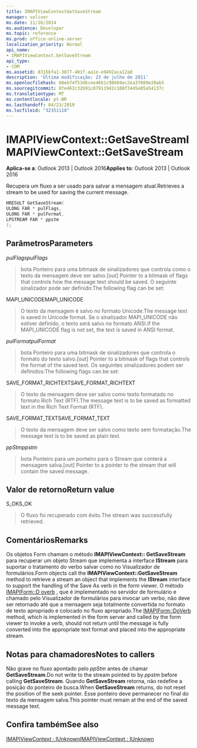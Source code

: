 ```yaml
---
title: IMAPIViewContextGetSaveStream
manager: soliver
ms.date: 11/16/2014
ms.audience: Developer
ms.topic: reference
ms.prod: office-online-server
localization_priority: Normal
api_name:
- IMAPIViewContext.GetSaveStream
api_type:
- COM
ms.assetid: 8316bfa1-3077-401f-aa1e-e9492aca12a8
description: 'Última modificação: 23 de julho de 2011'
ms.openlocfilehash: 68eb74f53d6cee4661c98604ec2ea37609e20ab5
ms.sourcegitcommit: 8fe462c32b91c87911942c188f3445e85a54137c
ms.translationtype: MT
ms.contentlocale: pt-BR
ms.lasthandoff: 04/23/2019
ms.locfileid: "32351118"
---
```

# <a name="imapiviewcontextgetsavestream"></a><span data-ttu-id="2ed3a-103">IMAPIViewContext::GetSaveStream</span><span class="sxs-lookup"><span data-stu-id="2ed3a-103">IMAPIViewContext::GetSaveStream</span></span>

  
  
<span data-ttu-id="2ed3a-104">**Aplica-se a**: Outlook 2013 | Outlook 2016</span><span class="sxs-lookup"><span data-stu-id="2ed3a-104">**Applies to**: Outlook 2013 | Outlook 2016</span></span> 
  
<span data-ttu-id="2ed3a-105">Recupera um fluxo a ser usado para salvar a mensagem atual.</span><span class="sxs-lookup"><span data-stu-id="2ed3a-105">Retrieves a stream to be used for saving the current message.</span></span>
  
```cpp
HRESULT GetSaveStream(
ULONG FAR * pulFlags,
ULONG FAR * pulFormat,
LPSTREAM FAR * ppstm
);
```

## <a name="parameters"></a><span data-ttu-id="2ed3a-106">Parâmetros</span><span class="sxs-lookup"><span data-stu-id="2ed3a-106">Parameters</span></span>

 <span data-ttu-id="2ed3a-107">_pulFlags_</span><span class="sxs-lookup"><span data-stu-id="2ed3a-107">_pulFlags_</span></span>
  
> <span data-ttu-id="2ed3a-108">bota Ponteiro para uma bitmask de sinalizadores que controla como o texto da mensagem deve ser salvo.</span><span class="sxs-lookup"><span data-stu-id="2ed3a-108">[out] Pointer to a bitmask of flags that controls how the message text should be saved.</span></span> <span data-ttu-id="2ed3a-109">O seguinte sinalizador pode ser definido:</span><span class="sxs-lookup"><span data-stu-id="2ed3a-109">The following flag can be set:</span></span>
    
<span data-ttu-id="2ed3a-110">MAPI_UNICODE</span><span class="sxs-lookup"><span data-stu-id="2ed3a-110">MAPI_UNICODE</span></span> 
  
> <span data-ttu-id="2ed3a-111">O texto da mensagem é salvo no formato Unicode.</span><span class="sxs-lookup"><span data-stu-id="2ed3a-111">The message text is saved in Unicode format.</span></span> <span data-ttu-id="2ed3a-112">Se o sinalizador MAPI_UNICODE não estiver definido, o texto será salvo no formato ANSI.</span><span class="sxs-lookup"><span data-stu-id="2ed3a-112">If the MAPI_UNICODE flag is not set, the text is saved in ANSI format.</span></span>
    
 <span data-ttu-id="2ed3a-113">_pulFormat_</span><span class="sxs-lookup"><span data-stu-id="2ed3a-113">_pulFormat_</span></span>
  
> <span data-ttu-id="2ed3a-114">bota Ponteiro para uma bitmask de sinalizadores que controla o formato do texto salvo.</span><span class="sxs-lookup"><span data-stu-id="2ed3a-114">[out] Pointer to a bitmask of flags that controls the format of the saved text.</span></span> <span data-ttu-id="2ed3a-115">Os seguintes sinalizadores podem ser definidos:</span><span class="sxs-lookup"><span data-stu-id="2ed3a-115">The following flags can be set:</span></span>
    
<span data-ttu-id="2ed3a-116">SAVE_FORMAT_RICHTEXT</span><span class="sxs-lookup"><span data-stu-id="2ed3a-116">SAVE_FORMAT_RICHTEXT</span></span> 
  
> <span data-ttu-id="2ed3a-117">O texto da mensagem deve ser salvo como texto formatado no formato Rich Text (RTF).</span><span class="sxs-lookup"><span data-stu-id="2ed3a-117">The message text is to be saved as formatted text in the Rich Text Format (RTF).</span></span> 
    
<span data-ttu-id="2ed3a-118">SAVE_FORMAT_TEXT</span><span class="sxs-lookup"><span data-stu-id="2ed3a-118">SAVE_FORMAT_TEXT</span></span> 
  
> <span data-ttu-id="2ed3a-119">O texto da mensagem deve ser salvo como texto sem formatação.</span><span class="sxs-lookup"><span data-stu-id="2ed3a-119">The message text is to be saved as plain text.</span></span> 
    
 <span data-ttu-id="2ed3a-120">_ppStm_</span><span class="sxs-lookup"><span data-stu-id="2ed3a-120">_ppstm_</span></span>
  
> <span data-ttu-id="2ed3a-121">bota Ponteiro para um ponteiro para o Stream que conterá a mensagem salva.</span><span class="sxs-lookup"><span data-stu-id="2ed3a-121">[out] Pointer to a pointer to the stream that will contain the saved message.</span></span>
    
## <a name="return-value"></a><span data-ttu-id="2ed3a-122">Valor de retorno</span><span class="sxs-lookup"><span data-stu-id="2ed3a-122">Return value</span></span>

<span data-ttu-id="2ed3a-123">S_OK</span><span class="sxs-lookup"><span data-stu-id="2ed3a-123">S_OK</span></span> 
  
> <span data-ttu-id="2ed3a-124">O fluxo foi recuperado com êxito.</span><span class="sxs-lookup"><span data-stu-id="2ed3a-124">The stream was successfully retrieved.</span></span>
    
## <a name="remarks"></a><span data-ttu-id="2ed3a-125">Comentários</span><span class="sxs-lookup"><span data-stu-id="2ed3a-125">Remarks</span></span>

<span data-ttu-id="2ed3a-126">Os objetos Form chamam o método **IMAPIViewContext:: GetSaveStream** para recuperar um objeto Stream que implementa a interface **IStream** para suportar o tratamento do verbo salvar como no Visualizador de formulários.</span><span class="sxs-lookup"><span data-stu-id="2ed3a-126">Form objects call the **IMAPIViewContext::GetSaveStream** method to retrieve a stream an object that implements the **IStream** interface to support the handling of the Save As verb in the form viewer.</span></span> <span data-ttu-id="2ed3a-127">O método [IMAPIForm::D overb](imapiform-doverb.md) , que é implementado no servidor de formulário e chamado pelo Visualizador de formulários para invocar um verbo, não deve ser retornado até que a mensagem seja totalmente convertida no formato de texto apropriado e colocado no fluxo apropriado.</span><span class="sxs-lookup"><span data-stu-id="2ed3a-127">The [IMAPIForm::DoVerb](imapiform-doverb.md) method, which is implemented in the form server and called by the form viewer to invoke a verb, should not return until the message is fully converted into the appropriate text format and placed into the appropriate stream.</span></span> 
  
## <a name="notes-to-callers"></a><span data-ttu-id="2ed3a-128">Notas para chamadores</span><span class="sxs-lookup"><span data-stu-id="2ed3a-128">Notes to callers</span></span>

<span data-ttu-id="2ed3a-129">Não grave no fluxo apontado pelo _ppStm_ antes de chamar **GetSaveStream**.</span><span class="sxs-lookup"><span data-stu-id="2ed3a-129">Do not write to the stream pointed to by  _ppstm_ before calling **GetSaveStream**.</span></span> <span data-ttu-id="2ed3a-130">Quando **GetSaveStream** retorna, não redefine a posição do ponteiro de busca.</span><span class="sxs-lookup"><span data-stu-id="2ed3a-130">When **GetSaveStream** returns, do not reset the position of the seek pointer.</span></span> <span data-ttu-id="2ed3a-131">Esse ponteiro deve permanecer no final do texto da mensagem salva.</span><span class="sxs-lookup"><span data-stu-id="2ed3a-131">This pointer must remain at the end of the saved message text.</span></span> 
  
## <a name="see-also"></a><span data-ttu-id="2ed3a-132">Confira também</span><span class="sxs-lookup"><span data-stu-id="2ed3a-132">See also</span></span>



[<span data-ttu-id="2ed3a-133">IMAPIViewContext : IUnknown</span><span class="sxs-lookup"><span data-stu-id="2ed3a-133">IMAPIViewContext : IUnknown</span></span>](imapiviewcontextiunknown.md)

